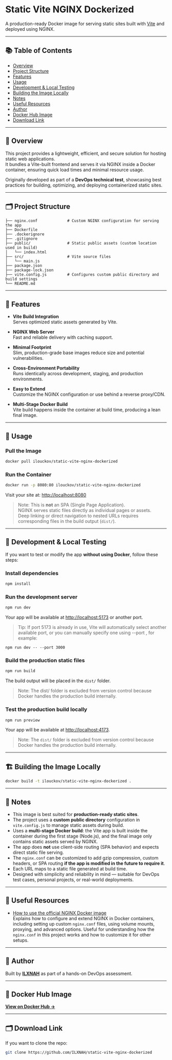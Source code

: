 # Static Vite NGINX Dockerized

A production-ready Docker image for serving static sites built with [Vite](https://vitejs.dev/) and deployed using NGINX.

---

## 📚 Table of Contents

- [Overview](#-overview)
- [Project Structure](#-project-structure)
- [Features](#-features)
- [Usage](#-usage)
- [Development & Local Testing](#-development--local-testing)
- [Building the Image Locally](#-building-the-image-locally)
- [Notes](#-notes)
- [Useful Resources](#-useful-resources)
- [Author](#-author)
- [Docker Hub Image](#-docker-hub-image)
- [Download Link](#-download-link)

---

## 📄 Overview

This project provides a lightweight, efficient, and secure solution for hosting static web applications.  
It bundles a Vite-built frontend and serves it via NGINX inside a Docker container, ensuring quick load times and minimal resource usage.

Originally developed as part of a **DevOps technical test**, showcasing best practices for building, optimizing, and deploying containerized static sites.

---

## 🗂 Project Structure

```plaintext
├── nginx.conf             # Custom NGINX configuration for serving the app
├── Dockerfile
├── .dockerignore
├── .gitignore
├── public/                # Static public assets (custom location used in build)
│   └── index.html
├── src/                   # Vite source files
│   └── main.js
├── package.json
├── package-lock.json
├── vite.config.js         # Configures custom public directory and build settings
└── README.md
```

---

## 🔧 Features

- **Vite Build Integration**  
  Serves optimized static assets generated by Vite.

- **NGINX Web Server**  
  Fast and reliable delivery with caching support.

- **Minimal Footprint**  
  Slim, production-grade base images reduce size and potential vulnerabilities.

- **Cross-Environment Portability**  
  Runs identically across development, staging, and production environments.

- **Easy to Extend**  
  Customize the NGINX configuration or use behind a reverse proxy/CDN.

- **Multi-Stage Docker Build**  
  Vite build happens inside the container at build time, producing a lean final image.

---

## 🚀 Usage

### Pull the Image

```bash
docker pull ilouckov/static-vite-nginx-dockerized
```

### Run the Container

```bash
docker run -p 8080:80 ilouckov/static-vite-nginx-dockerized
```

Visit your site at: [http://localhost:8080](http://localhost:8080)

> Note: This is **not** an SPA (Single Page Application).  
> NGINX serves static files directly as individual pages or assets.  
> Deep linking or direct navigation to nested URLs requires corresponding files in the build output (`dist/`).

---

## 🧪 Development & Local Testing

If you want to test or modify the app **without using Docker**, follow these steps:

### Install dependencies

```bash
npm install
```

### Run the development server

```bash
npm run dev
```

Your app will be available at [http://localhost:5173](http://localhost:5173) or another port.
> Tip: If port 5173 is already in use, Vite will automatically select another available port, or you can manually specify one using --port <number>, for example:

```
npm run dev -- --port 3000
```

### Build the production static files

```bash
npm run build
```

The build output will be placed in the `dist/` folder.
> Note: The dist/ folder is excluded from version control because Docker handles the production build internally.

### Test the production build locally

```bash
npm run preview
```

Your app will be available at [http://localhost:4173](http://localhost:4173).

> Note: The `dist/` folder is excluded from version control because Docker handles the production build internally.

---

## 🏗 Building the Image Locally

```bash
docker build -t ilouckov/static-vite-nginx-dockerized .
```

---

## 📝 Notes

- This image is best suited for **production-ready static sites**.
- The project uses a **custom public directory** configuration in `vite.config.js` to manage static assets during build.
- Uses a **multi-stage Docker build**: the Vite app is built inside the container during the first stage (Node.js), and the final image only contains static assets served by NGINX.
- The app does **not** use client-side routing (SPA behavior) and expects direct static file serving.
- The `nginx.conf` can be customized to add gzip compression, custom headers, or SPA routing **if the app is modified in the future to require it**.
- Each URL maps to a static file generated at build time.
- Designed with simplicity and reliability in mind — suitable for DevOps test cases, personal projects, or real-world deployments.

---

## 🔗 Useful Resources

- [How to use the official NGINX Docker image](https://www.docker.com/blog/how-to-use-the-official-nginx-docker-image/)  
  Explains how to configure and extend NGINX in Docker containers, including setting up custom `nginx.conf` files, using volume mounts, proxying, and advanced options. Useful for understanding how the `nginx.conf` in this project works and how to customize it for other setups.

---

## 👤 Author

Built by [**ILXNAH**](https://github.com/ILXNAH/) as part of a hands-on DevOps assessment.

---

## 🐳 Docker Hub Image

[**View on Docker Hub →**](https://hub.docker.com/r/ilouckov/static-vite-nginx-dockerized)

---

## 🗂 Download Link

If you want to clone the repo:

```bash
git clone https://github.com/ILXNAH/static-vite-nginx-dockerized
```
